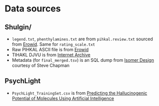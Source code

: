 # Data sources

## Shulgin/

 - `legend.txt`, `phenthylamines.txt` are from `pihkal.review.txt` sourced from [Erowid](https://erowid.org/library/books_online/pihkal/pihkal.shtml). Same for `rating_scale.txt`
 - Raw PIHKAL ASCII file is from [Erowid](https://erowid.org/library/books_online/pihkal/pihkal_print.txt)
 - TIHAKL DJVU is from [Internet Archive](https://archive.org/details/Tihkal/page/n27/mode/2up)
 - Metadata (for `final_merged.tsv`) is an SQL dump from [Isomer Design](https://isomerdesign.com/Home/) courtesy of Steve Chapman

## PsychLight

 - `PsychLight_TrainingSet.csv` is from [Predicting the Hallucinogenic Potential of Molecules Using Artificial Intelligence](https://pubs.acs.org/doi/10.1021/acschemneuro.4c00405#)
